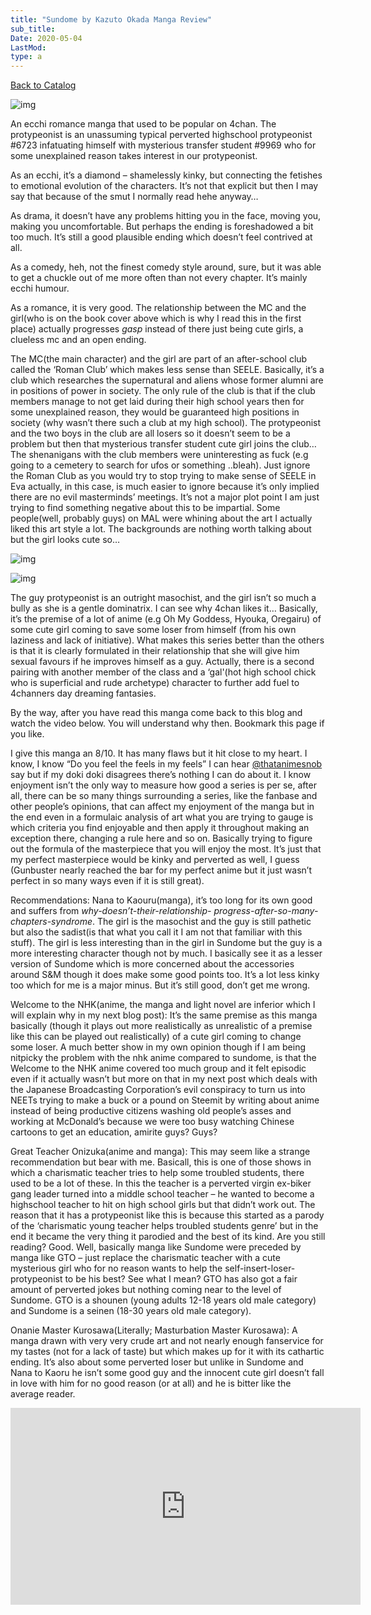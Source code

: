 ```yaml
---
title: "Sundome by Kazuto Okada Manga Review"
sub_title:
Date: 2020-05-04
LastMod:
type: a
---
```


[Back to Catalog](/)

![img](https://steemitimages.com/0x0/http://yenpress.us/wp-content/uploads/2008/01/sundome_1.gif)

An ecchi romance manga that used to be popular on 4chan. The protypeonist is an unassuming typical perverted highschool protypeonist #6723 infatuating himself with mysterious transfer student #9969 who for some unexplained reason takes interest in our protypeonist.

As an ecchi, it’s a diamond – shamelessly kinky, but connecting the fetishes to emotional evolution of the characters. It’s not that explicit but then I may say that because of the smut I normally read hehe anyway…

As drama, it doesn’t have any problems hitting you in the face, moving you, making you uncomfortable. But perhaps the ending is foreshadowed a bit too much. It’s still a good plausible ending which doesn’t feel contrived at all.

As a comedy, heh, not the finest comedy style around, sure, but it was able to get a chuckle out of me more often than not every chapter. It’s mainly ecchi humour.

As a romance, it is very good. The relationship between the MC and the girl(who is on the book cover above which is why I read this in the first place) actually progresses _gasp_ instead of there just being cute girls, a clueless mc and an open ending.

The MC(the main character) and the girl are part of an after-school club called the ‘Roman Club’ which makes less sense than SEELE. Basically, it’s a club which researches the supernatural and aliens whose former alumni are in positions of power in society. The only rule of the club is that if the club members manage to not get laid during their high school years then for some unexplained reason, they would be guaranteed high positions in society (why wasn’t there such a club at my high school). The protypeonist and the two boys in the club are all losers so it doesn’t seem to be a problem but then that mysterious transfer student cute girl joins the club… The shenanigans with the club members were uninteresting as fuck (e.g going to a cemetery to search for ufos or something ..bleah). Just ignore the Roman Club as you would try to stop trying to make sense of SEELE in Eva actually, in this case, is much easier to ignore because it’s only implied there are no evil masterminds’ meetings. It’s not a major plot point I am just trying to find something negative about this to be impartial. Some people(well, probably guys) on MAL were whining about the art I actually liked this art style a lot. The backgrounds are nothing worth talking about but the girl looks cute so…

![img](https://steemitimages.com/640x0/https://images.duckduckgo.com/iu/?u=http%3A%2F%2F3.bp.blogspot.com%2F-3U--8ktqPTw%2FVndMKhSPWbI%2FAAAAAAAtpuM%2FcQuojuNI7aw%2Fw1900%2F22.jpg&f=1)

![img](https://steemitimages.com/640x0/https://images.duckduckgo.com/iu/?u=http%3A%2F%2F3.bp.blogspot.com%2F-bALnf_jRtjc%2FVnckO9aKTcI%2FAAAAAAAtVTw%2FyEdRdlKGPh4%2Fw1900%2F6.jpg&f=1)

The guy protypeonist is an outright masochist, and the girl isn’t so much a bully as she is a gentle dominatrix. I can see why 4chan likes it… Basically, it’s the premise of a lot of anime (e.g Oh My Goddess, Hyouka, Oregairu) of some cute girl coming to save some loser from himself (from his own laziness and lack of initiative). What makes this series better than the others is that it is clearly formulated in their relationship that she will give him sexual favours if he improves himself as a guy. Actually, there is a second pairing with another member of the class and a ‘gal'(hot high school chick who is superficial and rude archetype) character to further add fuel to 4channers day dreaming fantasies.

By the way, after you have read this manga come back to this blog and watch the video below. You will understand why then. Bookmark this page if you like.

I give this manga an 8/10. It has many flaws but it hit close to my heart. I know, I know “Do you feel the feels in my feels” I can hear [@thatanimesnob](https://steemit.com/@thatanimesnob) say but if my doki doki disagrees there’s nothing I can do about it. I know enjoyment isn’t the only way to measure how good a series is per se, after all, there can be so many things surrounding a series, like the fanbase and other people’s opinions, that can affect my enjoyment of the manga but in the end even in a formulaic analysis of art what you are trying to gauge is which criteria you find enjoyable and then apply it throughout making an exception there, changing a rule here and so on. Basically trying to figure out the formula of the masterpiece that you will enjoy the most. It’s just that my perfect masterpiece would be kinky and perverted as well, I guess (Gunbuster nearly reached the bar for my perfect anime but it just wasn’t perfect in so many ways even if it is still great).

Recommendations: Nana to Kaouru(manga), it’s too long for its own good and suffers from _why-doesn’t-their-relationship- progress-after-so-many-chapters-syndrome_. The girl is the masochist and the guy is still pathetic but also the sadist(is that what you call it I am not that familiar with this stuff). The girl is less interesting than in the girl in Sundome but the guy is a more interesting character though not by much. I basically see it as a lesser version of Sundome which is more concerned about the accessories around S&M though it does make some good points too. It’s a lot less kinky too which for me is a major minus. But it’s still good, don’t get me wrong.

Welcome to the NHK(anime, the manga and light novel are inferior which I will explain why in my next blog post): It’s the same premise as this manga basically (though it plays out more realistically as unrealistic of a premise like this can be played out realistically) of a cute girl coming to change some loser. A much better show in my own opinion though if I am being nitpicky the problem with the nhk anime compared to sundome, is that the Welcome to the NHK anime covered too much group and it felt episodic even if it actually wasn’t but more on that in my next post which deals with the Japanese Broadcasting Corporation’s evil conspiracy to turn us into NEETs trying to make a buck or a pound on Steemit by writing about anime instead of being productive citizens washing old people’s asses and working at McDonald’s because we were too busy watching Chinese cartoons to get an education, amirite guys? Guys?

Great Teacher Onizuka(anime and manga): This may seem like a strange recommendation but bear with me. Basicall, this is one of those shows in which a charismatic teacher tries to help some troubled students, there used to be a lot of these. In this the teacher is a perverted virgin ex-biker gang leader turned into a middle school teacher – he wanted to become a highschool teacher to hit on high school girls but that didn’t work out. The reason that it has a protypeonist like this is because this started as a parody of the ‘charismatic young teacher helps troubled students genre’ but in the end it became the very thing it parodied and the best of its kind. Are you still reading? Good. Well, basically manga like Sundome were preceded by manga like GTO – just replace the charismatic teacher with a cute mysterious girl who for no reason wants to help the self-insert-loser-protypeonist to be his best? See what I mean? GTO has also got a fair amount of perverted jokes but nothing coming near to the level of Sundome. GTO is a shounen (young adults 12-18 years old male category) and Sundome is a seinen (18-30 years old male category).

Onanie Master Kurosawa(Literally; Masturbation Master Kurosawa): A manga drawn with very very crude art and not nearly enough fanservice for my tastes (not for a lack of taste) but which makes up for it with its cathartic ending. It’s also about some perverted loser but unlike in Sundome and Nana to Kaoru he isn’t some good guy and the innocent cute girl doesn’t fall in love with him for no good reason (or at all) and he is bitter like the average reader.

<iframe width="560" height="315" src="https://www.youtube.com/embed/s3abEsdg0jI" title="YouTube video player" frameborder="0" allow="accelerometer; autoplay; clipboard-write; encrypted-media; gyroscope; picture-in-picture" allowfullscreen></iframe>
